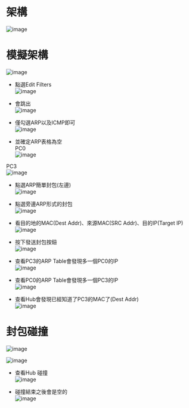 架構
===
![image](https://github.com/Henryliu880922/Cisco/blob/main/pic/ARP%E9%80%9A%E8%A8%8A%E5%8D%94%E5%AE%9A/%E6%9E%B6%E6%A7%8B.jpg)  

模擬架構
===
![image](https://github.com/Henryliu880922/Cisco/blob/main/pic/ARP%E9%80%9A%E8%A8%8A%E5%8D%94%E5%AE%9A/simulation.jpg)  

* 點選Edit Filters  
![image](https://github.com/Henryliu880922/Cisco/blob/main/pic/ARP%E9%80%9A%E8%A8%8A%E5%8D%94%E5%AE%9A/Edit%20Filters.jpg)  

* 會跳出  
![image](https://github.com/Henryliu880922/Cisco/blob/main/pic/ARP%E9%80%9A%E8%A8%8A%E5%8D%94%E5%AE%9A/ARPandICMP.jpg)  

* 僅勾選ARP以及ICMP即可  
![image](https://github.com/Henryliu880922/Cisco/blob/main/pic/ARP%E9%80%9A%E8%A8%8A%E5%8D%94%E5%AE%9A/ARPandICMP.jpg)  

* 並確定ARP表格為空  
PC0  
![image](https://github.com/Henryliu880922/Cisco/blob/main/pic/ARP%E9%80%9A%E8%A8%8A%E5%8D%94%E5%AE%9A/PC0%20ARP%20Table.jpg)  

PC3  
![image](https://github.com/Henryliu880922/Cisco/blob/main/pic/ARP%E9%80%9A%E8%A8%8A%E5%8D%94%E5%AE%9A/PC3%20ARP%20Table.jpg)  

* 點選ARP簡單封包(左邊)  
![image](https://github.com/Henryliu880922/Cisco/blob/main/pic/ARP%E9%80%9A%E8%A8%8A%E5%8D%94%E5%AE%9A/ARP%E5%B0%81%E5%8C%85.jpg)  

* 點選旁邊ARP形式的封包  
![image](https://github.com/Henryliu880922/Cisco/blob/main/pic/ARP%E9%80%9A%E8%A8%8A%E5%8D%94%E5%AE%9A/simulation%20panel%20ARP-0.jpg)  

* 看目的地的MAC(Dest Addr)、來源MAC(SRC Addr)、目的IP(Target IP)  
![image](https://github.com/Henryliu880922/Cisco/blob/main/pic/ARP%E9%80%9A%E8%A8%8A%E5%8D%94%E5%AE%9A/PC0%20PDU%20Formats%20Outbound.jpg)  

* 按下發送封包按鈕  
![image](https://github.com/Henryliu880922/Cisco/blob/main/pic/ARP%E9%80%9A%E8%A8%8A%E5%8D%94%E5%AE%9A/%E6%92%AD%E6%94%BE%E5%B0%81%E5%8C%85%E6%A8%A1%E6%93%AC.jpg)  

* 查看PC3的ARP Table會發現多一個PC0的IP  
![image](https://github.com/Henryliu880922/Cisco/blob/main/pic/ARP%E9%80%9A%E8%A8%8A%E5%8D%94%E5%AE%9A/PC3%20ARP%20Table%20%E5%A4%9A%E4%B8%80%E5%80%8BPC0%20IP.jpg)  

* 查看PC0的ARP Table會發現多一個PC3的IP  
![image](https://github.com/Henryliu880922/Cisco/blob/main/pic/ARP%E9%80%9A%E8%A8%8A%E5%8D%94%E5%AE%9A/PC0%20ARP%20Table%20%E5%A4%9A%E4%B8%80%E5%80%8BPC3%20IP.jpg)  

* 查看Hub會發現已經知道了PC3的MAC了(Dest Addr)  
![image](https://github.com/Henryliu880922/Cisco/blob/main/pic/ARP%E9%80%9A%E8%A8%8A%E5%8D%94%E5%AE%9A/PC0%20PDU%20Formats%20Outbound%20ICMP.jpg)  

封包碰撞
===
![image](https://github.com/Henryliu880922/Cisco/blob/main/pic/ARP%E9%80%9A%E8%A8%8A%E5%8D%94%E5%AE%9A/PC0%20PDU%20Formats%20Outbound%20%E7%A2%B0%E6%92%9E%E5%B0%81%E5%8C%85.jpg)  

![image](https://github.com/Henryliu880922/Cisco/blob/main/pic/ARP%E9%80%9A%E8%A8%8A%E5%8D%94%E5%AE%9A/simulation%20panel%20PC0%E3%80%81PC1%20ARP.jpg)  

* 查看Hub 碰撞  
![image](https://github.com/Henryliu880922/Cisco/blob/main/pic/ARP%E9%80%9A%E8%A8%8A%E5%8D%94%E5%AE%9A/Hub%20%E7%A2%B0%E6%92%9E.jpg)  

* 碰撞結束之後會是空的  
![image](https://github.com/Henryliu880922/Cisco/blob/main/pic/ARP%E9%80%9A%E8%A8%8A%E5%8D%94%E5%AE%9A/PC0%20PDU%20Formats%20Outbound%20%E7%A2%B0%E6%92%9E%E6%9C%83%E6%98%AF%E7%A9%BA%E7%9A%84.jpg)  

